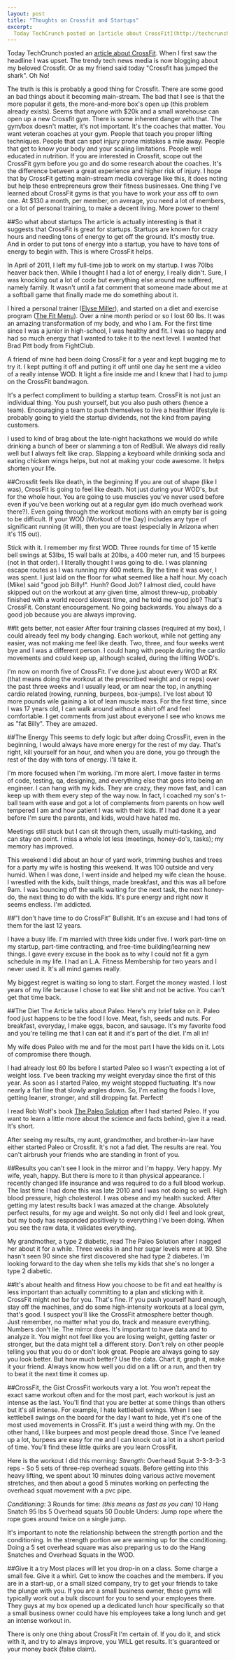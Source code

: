 ```yaml
---
layout: post
title: "Thoughts on Crossfit and Startups"
excerpt:
  Today TechCrunch posted an [article about CrossFit](http://techcrunch.com/2012/07/30/the-best-gym-for-startups-crossfit/). When I first saw the headline I was upset. The trendy tech news media is now blogging about my beloved Crossfit. Or as my friend said today "Crossfit has jumped the shark". Oh No!
---
```

Today TechCrunch posted an [article about CrossFit](http://techcrunch.com/2012/07/30/the-best-gym-for-startups-crossfit/). When I first saw the headline I was upset. The trendy tech news media is now blogging about my beloved Crossfit. Or as my friend said today "Crossfit has jumped the shark". Oh No!

The truth is this is probably a good thing for Crossfit. There are some good an bad things about it becoming main-stream. The bad that I see is that the more popular it gets, the more-and-more box's open up (this problem already exists). Seems that anyone with $20k and a small warehouse can open up a new Crossfit gym. There is some inherent danger with that. The gym/box doesn't matter, it's not important. It's the coaches that matter. You want veteran coaches at your gym. People that teach you proper lifting techniques. People that can spot injury prone mistakes a mile away. People that get to know your body and your scaling limitations. People well educated in nutrition. If you are interested in Crossfit, scope out the CrossFit gym before you go and do some research about the coaches. It's the difference between a great experience and higher risk of injury. I hope that by CrossFit getting main-stream media coverage like this, it does noting but help these entrepreneurs grow their fitness businesses. One thing I've learned about CrossFit gyms is that you have to work your ass off to own one. At $130 a month, per member, on average, you need a lot of members, or a lot of personal training, to make a decent living. More power to them!

##So what about startups
The article is actually interesting is that it suggests that CrossFit is great for startups. Startups are known for crazy hours and needing tons of energy to get off the ground. It's mostly true. And in order to put tons of energy into a startup, you have to have tons of energy to begin with. This is where CrossFit helps.

In April of 2011, I left my full-time job to work on my startup. I was 70lbs heaver back then. While I thought I had a lot of energy, I really didn't. Sure, I was knocking out a lot of code but everything else around me suffered, namely family. It wasn't until a fat comment that someone made about me at a softball game that finally made me do something about it.

I hired a personal trainer ([Elyse Miller](http://girlsjustwannahavebuns.blogspot.com)), and started on a diet and exercise program ([The Fit Menu](http://www.thefitmenu.com)). Over a nine month period or so I lost 60 lbs. It was an amazing transformation of my body, and who I am. For the first time since I was a junior in high-school, I was healthy and fit. I was so happy and had so much energy that I wanted to take it to the next level. I wanted that Brad Pitt body from FightClub.

A friend of mine had been doing CrossFit for a year and kept bugging me to try it. I kept putting it off and putting it off until one day he sent me a video of a really intense WOD. It light a fire inside me and I knew that I had to jump on the CrossFit bandwagon.

It's a perfect compliment to building a startup team. CrossFit is not just an individual thing. You push yourself, but you also push others (hence a team). Encouraging a team to push themselves to live a healthier lifestyle is probably going to yield the startup dividends, not the kind from paying customers.

I used to kind of brag about the late-night hackathons we would do while drinking a bunch of beer or slamming a ton of RedBull. We always did really well but I always felt like crap. Slapping a keyboard while drinking soda and eating chicken wings helps, but not at making your code awesome. It helps shorten your life. 

##Crossfit feels like death, in the beginning
If you are out of shape (like I was), CrossFit is going to feel like death. Not just during your WOD's, but for the whole hour. You are going to use muscles you've never used before even if you've been working out at a regular gym (do much overhead work there?). Even going through the workout motions with an empty bar is going to be difficult. If your WOD (Workout of the Day) includes any type of significant running (it will), then you are toast (especially in Arizona when it's 115 out).

Stick with it. I remember my first WOD. Three rounds for time of 15 kettle bell swings at 53lbs, 15 wall balls at 20lbs, a 400 meter run, and 15 burpees (not in that order). I literally thought I was going to die. I was planning escape routes as I was running my 400 meters. By the time it was over, I was spent. I just laid on the floor for what seemed like a half hour. My coach (Mike) said "good job Billy!". Hunh? Good Job? I almost died, could have skipped out on the workout at any given time, almost threw-up, probably finished with a world record slowest time, and he told me good job? That's CrossFit. Constant encouragement. No going backwards. You always do a good job because you are always improving.

##It gets better, not easier
After four training classes (required at my box), I could already feel my body changing. Each workout, while not getting any easier, was not making me feel like death. Two, three, and four weeks went bye and I was a different person. I could hang with people during the cardio movements and could keep up, although scaled, during the lifting WOD's.

I'm now on month five of CrossFit. I've done just about every WOD at RX (that means doing the workout at the prescribed weight and or reps) over the past three weeks and I usually lead, or am near the top, in anything cardio related (rowing, running, burpees, box-jumps). I've lost about 10 more pounds wile gaining a lot of lean muscle mass. For the first time, since I was 17 years old, I can walk around without a shirt off and feel comfortable. I get comments from just about everyone I see who knows me as "fat Billy". They are amazed.

##The Energy
This seems to defy logic but after doing CrossFit, even in the beginning, I would always have more energy for the rest of my day. That's right, kill yourself for an hour, and when you are done, you go through the rest of the day with tons of energy. I'll take it.

I'm more focused when I'm working. I'm more alert. I move faster in terms of code, testing, qa, designing, and everything else that goes into being an engineer. I can hang with my kids. They are crazy, they move fast, and I can keep up with them every step of the way now. In fact, I coached my son's t-ball team with ease and got a lot of complements from parents on how well tempered I am and how patient I was with their kids. If I had done it a year before I'm sure the parents, and kids, would have hated me.

Meetings still stuck but I can sit through them, usually multi-tasking, and can stay on point. I miss a whole lot less (meetings, honey-do's, tasks); my memory has improved.

This weekend I did about an hour of yard work, trimming bushes and trees for a party my wife is hosting this weekend. It was 100 outside and very humid. When I was done, I went inside and helped my wife clean the house. I wrestled with the kids, built things, made breakfast, and this was all before 9am. I was bouncing off the walls waiting for the next task, the next honey-do, the next thing to do with the kids. It's pure energy and right now it seems endless. I'm addicted.

##"I don't have time to do CrossFit"
Bullshit. It's an excuse and I had tons of them for the last 12 years. 

I have a busy life. I'm married with three kids under five. I work part-time on my startup, part-time contracting, and free-time building/learning new things. I gave every excuse in the book as to why I could not fit a gym schedule in my life. I had an L.A. Fitness Membership for two years and I never used it. It's all mind games really.

My biggest regret is waiting so long to start. Forget the money wasted. I lost years of my life because I chose to eat like shit and not be active. You can't get that time back.

##The Diet
The Article talks about Paleo. Here's my brief take on it. Paleo food just happens to be the food I love. Meat, fish, seeds and nuts. For breakfast, everyday, I make eggs, bacon, and sausage. It's my favorite food and you're telling me that I can eat it and it's part of the diet. I'm all in!

My wife does Paleo with me and for the most part I have the kids on it. Lots of compromise there though.

I had already lost 60 lbs before I started Paleo so I wasn't expecting a lot of weight loss. I've been tracking my weight everyday since the first of this year. As soon as I started Paleo, my weight stopped fluctuating. It's now nearly a flat line that slowly angles down. So, I'm eating the foods I love, getting leaner, stronger, and still dropping fat. Perfect!

I read Rob Wolf's book [The Paleo Solution](http://robbwolf.com/shop/products/the-paleo-solution-the-original-human-diet/) after I had started Paleo. If you want to learn a little more about the science and facts behind, give it a read. It's short.

After seeing my results, my aunt, grandmother, and brother-in-law have either started Paleo or Crossfit. It's not a fad diet. The results are real. You can't airbrush your friends who are standing in front of you.

##Results you can't see
I look in the mirror and I'm happy. Very happy. My wife, yeah, happy. But there is more to it than physical appearance. I recently changed life insurance and was required to do a full blood workup. The last time I had done this was late 2010 and I was not doing so well. High blood pressure, high cholesterol. I was obese and my health sucked. After getting my latest results back I was amazed at the change. Absolutely perfect results, for my age and weight. So not only did I feel and look great, but my body has responded positively to everything I've been doing. When you see the raw data, it validates everything.

My grandmother, a type 2 diabetic, read The Paleo Solution after I nagged her about it for a while. Three weeks in and her sugar levels were at 90. She hasn't seen 90 since she first discovered she had type 2 diabetes. I'm looking forward to the day when she tells my kids that she's no longer a type 2 diabetic.

##It's about health and fitness
How you choose to be fit and eat healthy is less important than actually committing to a plan and sticking with it. CrossFit might not be for you. That's fine. If you push yourself hard enough, stay off the machines, and do some high-intensity workouts at a local gym, that's good. I suspect you'll like the CrossFit atmosphere better though. Just remember, no matter what you do, track and measure everything. Numbers don't lie. The mirror does. It's important to have data and to analyze it. You might not feel like you are losing weight, getting faster or stronger, but the data might tell a different story. Don't rely on other people telling you that you do or don't look great. People are always going to say you look better. But how much better? Use the data. Chart it, graph it, make it your friend. Always know how well you did on a lift or a run, and then try to beat it the next time it comes up. 

##CrossFit, the Gist
CrossFit workouts vary a lot. You won't repeat the exact same workout often and for the most part, each workout is just an intense as the last. You'll find that you are better at some things than others but it's all intense. For example, I hate kettlebell swings. When I see kettlebell swings on the board for the day I want to hide, yet it's one of the most used movements in CrossFit. It's just a weird thing with my. On the other hand, I like burpees and most people dread those. Since I've leaned up a lot, burpees are easy for me and I can knock out a lot in a short period of time. You'll find these little quirks are you learn CrossFit.

Here is the workout I did this morning:
*Strength*:
Overhead Squat 3-3-3-3-3 reps - So 5 sets of three-rep overhead squats. Before getting into this heavy lifting, we spent about 10 minutes doing various active movement stretches, and then about a good 5 minutes working on perfecting the overhead squat movement with a pvc pipe.

*Conditioning*:
3 Rounds for time: *(this means as fast as you can)*
10 Hang Snatch 95 lbs
5 Overhead squats
50 Double Unders: Jump rope where the rope goes around twice on a single jump.

It's important to note the relationship between the strength portion and the conditioning. In the strength portion we are warming up for the conditioning. Doing a 5 set overhead square was also preparing us to do the Hang Snatches and Overhead Squats in the WOD.

##Give it a try
Most places will let you drop-in on a class. Some charge a small fee. Give it a whirl. Get to know the coaches and the members. If you are in a start-up, or a small sized company, try to get your friends to take the plunge with you. If you are a small business owner, these gyms will typically work out a bulk discount for you to send your employees there. They guys at my box opened up a dedicated lunch hour specifically so that a small business owner could have his employees take a long lunch and get an intense workout in.

There is only one thing about CrossFit I'm certain of. If you do it, and stick with it, and try to always improve, you WILL get results. It's guaranteed or your money back (false claim).
